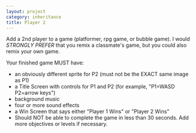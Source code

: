 ```yaml
---
layout: project
category: inheritance
title: Player 2
---
```


Add a 2nd player to a game (platformer, rpg game, or bubble game). I would *STRONGLY PREFER* that you remix a classmate's game, but you could also remix your own game.

Your finished game MUST have:
  - an obviously different sprite for P2 (must not be the EXACT same image as P1)
  - a Title Screen with controls for P1 and P2 (for example, "P1=WASD P2=arrow keys")
  - background music
  - four or more sound effects
  - a Win Screen that says either "Player 1 Wins" or "Player 2 Wins"
  - Should NOT be able to complete the game in less than 30 seconds. Add more objectives or levels if necessary.
